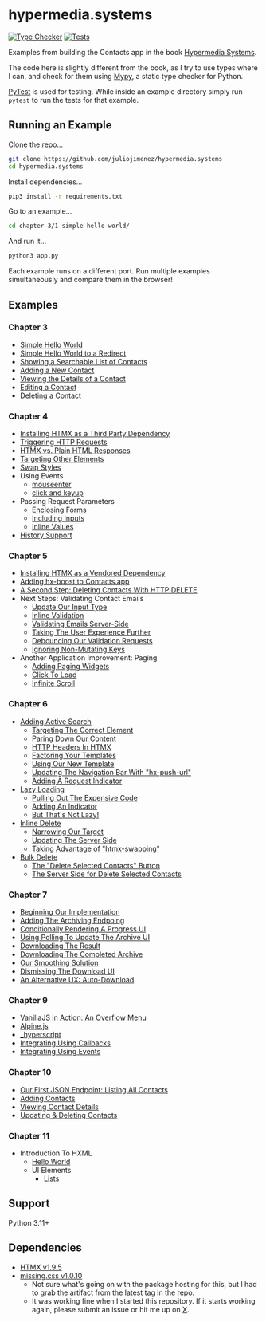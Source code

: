 # hypermedia.systems

[![Type Checker](https://github.com/juliojimenez/hypermedia.systems/actions/workflows/typechecker.yml/badge.svg)](https://github.com/juliojimenez/hypermedia.systems/actions/workflows/typechecker.yml) [![Tests](https://github.com/juliojimenez/hypermedia.systems/actions/workflows/tests.yml/badge.svg)](https://github.com/juliojimenez/hypermedia.systems/actions/workflows/tests.yml)

Examples from building the Contacts app in the book [Hypermedia Systems](https://hypermedia.systems).

The code here is slightly different from the book, as I try to use types where I can, and check for them using [Mypy](https://mypy.readthedocs.io/en/stable/index.html), a static type checker for Python.

[PyTest](https://docs.pytest.org/en/7.4.x/) is used for testing. While inside an example directory simply run `pytest` to run the tests for that example.

## Running an Example

Clone the repo...

```bash
git clone https://github.com/juliojimenez/hypermedia.systems
cd hypermedia.systems
```

Install dependencies...

```bash
pip3 install -r requirements.txt
```

Go to an example...

```bash
cd chapter-3/1-simple-hello-world/
```

And run it...

```bash
python3 app.py
```

Each example runs on a different port. Run multiple examples simultaneously and compare them in the browser!

## Examples

### Chapter 3

- [Simple Hello World](./chapter-3/1-simple-hello-world/)
- [Simple Hello World to a Redirect](./chapter-3/2-simple-hello-world-to-a-redirect/)
- [Showing a Searchable List of Contacts](./chapter-3/3-showing-a-searchable-list-of-contacts/)
- [Adding a New Contact](./chapter-3/4-adding-a-new-contact/)
- [Viewing the Details of a Contact](./chapter-3/5-viewing-the-details-of-a-contact/)
- [Editing a Contact](./chapter-3/6-editing-a-contact/)
- [Deleting a Contact](./chapter-3/7-deleting-a-contact/)

### Chapter 4

- [Installing HTMX as a Third Party Dependency](./chapter-4/1-installing-htmx-third-party/)
- [Triggering HTTP Requests](./chapter-4/2-triggering-http-requests/)
- [HTMX vs. Plain HTML Responses](./chapter-4/3-htmx-vs-plain-html-responses/)
- [Targeting Other Elements](./chapter-4/4-targeting-other-elements/)
- [Swap Styles](./chapter-4/5-swap-styles/)
- Using Events
  - [mouseenter](./chapter-4/6-using-events-mouseenter/)
  - [click and keyup](./chapter-4/7-using-events-click-and-keyup/)
- Passing Request Parameters
  - [Enclosing Forms](./chapter-4/8-passing-request-parameters-enclosing-forms/)
  - [Including Inputs](./chapter-4/9-passing-request-parameters-including-inputs/)
  - [Inline Values](./chapter-4/10-passing-request-parameters-inline-values/)
- [History Support](./chapter-4/11-history-support/)

### Chapter 5

- [Installing HTMX as a Vendored Dependency](./chapter-5/1-installing-htmx-vendored/)
- [Adding hx-boost to Contacts.app](./chapter-5/2-adding-hx-boost-to-contact-app/)
- [A Second Step: Deleting Contacts With HTTP DELETE](./chapter-5/3-a-second-step-deleting-contacts-with-http-delete/)
- Next Steps: Validating Contact Emails
  - [Update Our Input Type](./chapter-5/4-next-steps-validating-contact-emails-update-our-input-type/)
  - [Inline Validation](./chapter-5/5-next-steps-validating-contact-emails-inline-validation/)
  - [Validating Emails Server-Side](./chapter-5/6-next-steps-validating-contact-emails-validating-emails-server-side/)
  - [Taking The User Experience Further](./chapter-5/7-next-steps-validating-contact-emails-taking-the-user-experience-further/)
  - [Debouncing Our Validation Requests](./chapter-5/8-next-steps-validating-contact-emails-debouncing-our-validation-requests/)
  - [Ignoring Non-Mutating Keys](./chapter-5/9-next-steps-validating-contact-emails-ignoring-non-mutating-keys/)
- Another Application Improvement: Paging
  - [Adding Paging Widgets](./chapter-5/10-another-application-improvement-paging-adding-paging-widgets/)
  - [Click To Load](./chapter-5/11-another-application-improvement-paging-click-to-load/)
  - [Infinite Scroll](./chapter-5/12-another-application-improvement-paging-infinite-scroll/)

### Chapter 6

- [Adding Active Search](./chapter-6/1-adding-active-search/)
  - [Targeting The Correct Element](./chapter-6/2-targeting-the-correct-element/)
  - [Paring Down Our Content](./chapter-6/3-paring-down-our-content/)
  - [HTTP Headers In HTMX](./chapter-6/4-http-headers-in-htmx/)
  - [Factoring Your Templates](./chapter-6/4-http-headers-in-htmx/)
  - [Using Our New Template](./chapter-6/4-http-headers-in-htmx/)
  - [Updating The Navigation Bar With "hx-push-url"](./chapter-6/5-updating-the-navigation-bar-with-hx-push-url/)
  - [Adding A Request Indicator](./chapter-6/6-adding-a-request-indicator/)
- [Lazy Loading](./chapter-6/7-lazy-loading/)
  - [Pulling Out The Expensive Code](./chapter-6/8-pulling-out-the-expensive-code/)
  - [Adding An Indicator](./chapter-6/9-adding-an-indicator/)
  - [But That's Not Lazy!](./chapter-6/10-but-thats-not-lazy/)
- [Inline Delete](./chapter-6/11-inline-delete/)
  - [Narrowing Our Target](./chapter-6/12-narrowing-our-target/)
  - [Updating The Server Side](./chapter-6/13-updating-the-server-side/)
  - [Taking Advantage of "htmx-swapping"](./chapter-6/14-taking-advantage-of-htmx-swapping/)
- [Bulk Delete](./chapter-6/15-bulk-delete/)
  - [The "Delete Selected Contacts" Button](./chapter-6/16-the-delete-selected-contacts-button/)
  - [The Server Side for Delete Selected Contacts](./chapter-6/17-the-server-side-for-delete-selected-contacts/)

### Chapter 7

- [Beginning Our Implementation](./chapter-7/1-beginning-our-implementation/)
- [Adding The Archiving Endpoing](./chapter-7/2-adding-the-archiving-endpoint/)
- [Conditionally Rendering A Progress UI](./chapter-7/3-conditionally-rendering-a-progress-ui/)
- [Using Polling To Update The Archive UI](./chapter-7/4-using-polling-to-update-the-archive-ui/)
- [Downloading The Result](./chapter-7/5-downloading-the-result/)
- [Downloading The Completed Archive](./chapter-7/6-downloading-the-completed-archive/)
- [Our Smoothing Solution](./chapter-7/7-our-smoothing-solution/)
- [Dismissing The Download UI](./chapter-7/8-dismissing-the-download-ui/)
- [An Alternative UX: Auto-Download](./chapter-7/9-an-alternative-ux-auto-download/)

### Chapter 9

- [VanillaJS in Action: An Overflow Menu](./chapter-9/1-vanillajs-in-action-an-overflow-menu)
- [Alpine.js](./chapter-9/2-alpine.js)
- [\_hyperscript](./chapter-9/3-hyperscript)
- [Integrating Using Callbacks](./chapter-9/4-integrating-using-callbacks)
- [Integrating Using Events](./chapter-9/5-integrating-using-events)

### Chapter 10

- [Our First JSON Endpoint: Listing All Contacts](./chapter-10/1-listing-all-contacts)
- [Adding Contacts](./chapter-10/2-adding-contacts)
- [Viewing Contact Details](./chapter-10/3-viewing-contact-details)
- [Updating & Deleting Contacts](./chapter-10/4-updating-and-deleting-contacts)

### Chapter 11

- Introduction To HXML
  - [Hello World](./chapter-11/1-hello-world)
  - UI Elements
    - [Lists](./chapter-11/2-ui-elements-lists)

## Support

Python 3.11+

## Dependencies

- [HTMX v1.9.5](https://htmx.org)
- [missing.css v1.0.10](https://missing.style)
  - Not sure what's going on with the package hosting for this, but I had to grab the artifact from the latest tag in the [repo](https://github.com/bigskysoftware/missing).
  - It was working fine when I started this repository. If it starts working again, please submit an issue or hit me up on [X](https://twitter.com/LispDev).
